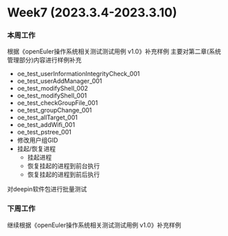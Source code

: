 # Week7 (2023.3.4-2023.3.10)
### 本周工作
根据《openEuler操作系统相关测试测试用例 v1.0》补充样例
主要对第二章(系统管理部分)内容进行样例补充
- oe_test_userInformationIntegrityCheck_001
- oe_test_userAddManager_001
- oe_test_modifyShell_002
- oe_test_modifyShell_001
- oe_test_checkGroupFile_001
- oe_test_groupChange_001
- oe_test_allTarget_001
- oe_test_addWifi_001
- oe_test_pstree_001
- 修改用户组GID
- 挂起/恢复进程
  - 挂起进程
  - 恢复挂起的进程到前台执行
  - 恢复挂起的进程到前后执行

对deepin软件包进行批量测试
### 下周工作
继续根据《openEuler操作系统相关测试测试用例 v1.0》补充样例
